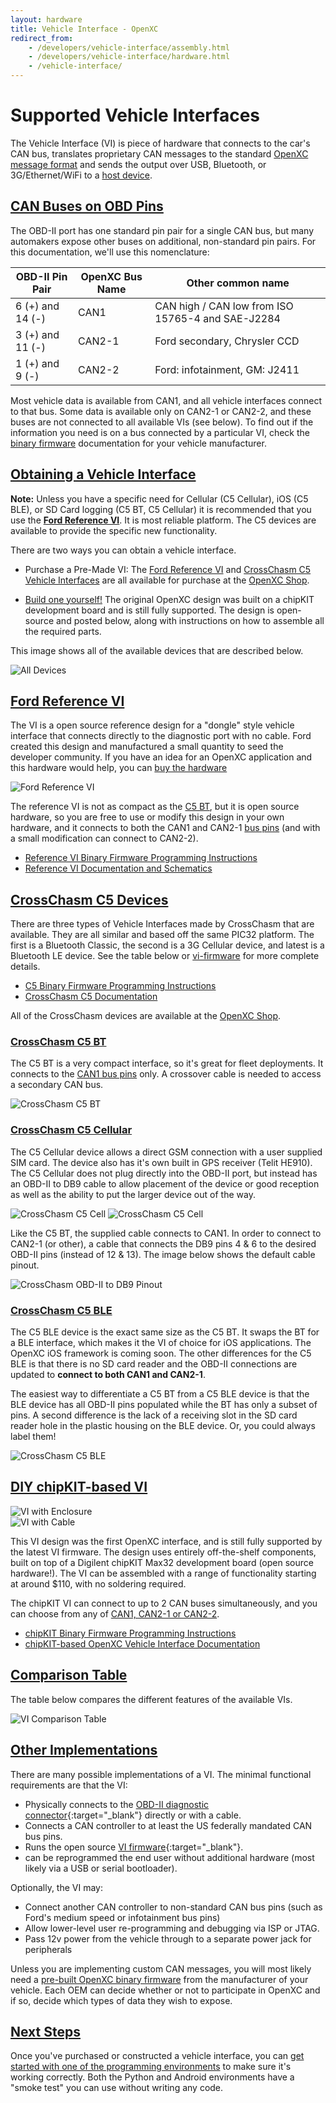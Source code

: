 ```yaml
---
layout: hardware
title: Vehicle Interface - OpenXC
redirect_from:
    - /developers/vehicle-interface/assembly.html
    - /developers/vehicle-interface/hardware.html
    - /vehicle-interface/
---
```


<div class="page-header">
    <h1>Supported Vehicle Interfaces</h1>
</div>

The Vehicle Interface (VI) is piece of hardware that connects
to the car's CAN bus, translates proprietary CAN messages to the standard
[OpenXC message format][output-format] and sends the output over USB, Bluetooth,
or 3G/Ethernet/WiFi to a [host device][].

<h2 class="anchored" id="obd-pins"><a href="#obd-pins">CAN Buses on OBD Pins</a></h2>

The OBD-II port has one standard pin pair for a single CAN bus, but many
automakers expose other buses on additional, non-standard pin pairs. For this
documentation, we'll use this nomenclature:

<div class="well">
<table>
<thead>
<tr><th>OBD-II Pin Pair</th><th>OpenXC Bus Name</th><th>Other common name</th></tr>
</thead>
<tbody>
<tr>
    <td>6 (+) and 14 (-)</td>
    <td>CAN1</td>
    <td>CAN high / CAN low from ISO 15765-4 and SAE-J2284</td>
</tr>
<tr>
    <td>3 (+) and 11 (-)</td>
    <td>CAN2-1</td>
    <td>Ford secondary, Chrysler CCD</td>
</tr>
<tr>
    <td>1 (+) and 9 (-)</td>
    <td>CAN2-2</td>
    <td>Ford: infotainment, GM: J2411</td>
</tr>
</tbody>
</table>
</div>

Most vehicle data is available from CAN1, and all vehicle interfaces connect
to that bus. Some data is available only on CAN2-1 or CAN2-2, and
these buses are not connected to all available VIs (see below). To find out
if the information you need is on a bus connected by a particular VI, check the
[binary firmware](/vehicle-interface/firmware.html) documentation for your
vehicle manufacturer.

<h2 class="anchored" id="obtaining-a-vehicle-interface"><a href="#obtaining-a-vehicle-interface">Obtaining a Vehicle Interface</a></h2>

<div class="alert alert-danger">
<strong>Note:</strong> Unless you have a specific need for Cellular (C5 Cellular), iOS (C5 BLE), or SD Card logging (C5 BT, C5 Cellular)
it is recommended that you use the <a href="#ford-reference-design"><strong>Ford Reference VI</strong></a>. It is most reliable platform. 
The C5 devices are available to provide the specific new functionality. 
</div>

There are two ways you can obtain a vehicle interface.

* Purchase a Pre-Made VI: The <a href="#ford-reference-design">Ford Reference VI</a>
and <a href="#crosschasm">CrossChasm C5 Vehicle Interfaces</a> are all available for purchase
at the [OpenXC Shop](http://shop.openxcplatform.com/).

* <a href="#diy-chipkit">Build one yourself!</a> The original OpenXC design
was built on a chipKIT development board and is still fully supported. The
design is open-source and posted below, along with instructions on how to assemble
all the required parts.

This image shows all of the available devices that are described below.

![All Devices](/images/all-devices.jpg)

<h2 class="anchored" id="ford-reference-design"><a href="#ford-reference-design">Ford Reference VI</a></h2>

The VI is a open source reference design for a "dongle" style vehicle interface
that connects directly to the diagnostic port with no cable. Ford created this
design and manufactured a small quantity to seed the developer community. If you
have an idea for an OpenXC application and this hardware would help,
you can [buy the hardware](http://shop.openxcplatform.com)

![Ford Reference VI](/images/ref-vi-new.jpg)

The reference VI is not as compact as the [C5 BT](#crosschasm), but it is open
source hardware, so you are free to use or modify this design in your own
hardware, and it connects to both the CAN1 and CAN2-1 [bus pins](#obd-pins) (and
with a small modification can connect to CAN2-2).

* [Reference VI Binary Firmware Programming
  Instructions](http://vi.openxcplatform.com/firmware/programming/usb.html)
* [Reference VI Documentation and Schematics](http://vi.openxcplatform.com/)

<h2 class="anchored" id="crosschasm"><a href="#crosschasm">CrossChasm C5 Devices</a></h2>

There are three types of Vehicle Interfaces made by CrossChasm that are available. They
are all similar and based off the same PIC32 platform. The first is a Bluetooth
Classic, the second is a 3G Cellular device, and latest is a Bluetooth LE device. See
the table below or 
[vi-firmware](http://vi-firmware.openxcplatform.com/en/master/platforms/crosschasm-c5.html)
for more complete details.

* [C5 Binary Firmware Programming Instructions](http://vi-firmware.openxcplatform.com/en/master/_static/QuickStart%20guide%20to%20using%20C5%20Hardware%20and%20OpenXC.pdf)
* [CrossChasm C5 Documentation](http://vi-firmware.openxcplatform.com/en/latest/platforms/crosschasm-c5.html)

All of the CrossChasm devices are available at the 
[OpenXC Shop](http://shop.openxcplatform.com).

<h3 class="anchored" id="crosschasm-c5-bt"><a href="#crosschasm-c5-bt">CrossChasm C5 BT</a></h3>

The C5 BT is a very compact interface, so it's great for fleet deployments. It
connects to the [CAN1 bus pins](#obd-pins) only. A crossover
cable is needed to access a secondary CAN bus.

![CrossChasm C5 BT](/images/c5-bt.jpg)

<h3 class="anchored" id="crosschasm-c5-cellular"><a href="#crosschasm-c5-cellular">CrossChasm C5 Cellular</a></h3>

The C5 Cellular device allows a direct GSM connection with a user supplied SIM card. The 
device also has it's own built in GPS receiver (Telit HE910). The C5 Cellular does not 
plug directly into the OBD-II port, but instead has an OBD-II to DB9 cable to allow 
placement of the device  or good reception as well as the ability to put the larger 
device out of the way.

![CrossChasm C5 Cell](/images/c5cell-top.jpg)
![CrossChasm C5 Cell](/images/c5cell-side.jpg)
<!--![CrossChasm C5 Cell](/images/c5cell-antenna.jpg)-->

Like the C5 BT, the supplied cable connects to CAN1. In order to connect to CAN2-1 (or
other), a cable that connects the DB9 pins 4 & 6 to the desired OBD-II pins 
(instead of 12 & 13). The image below shows the default cable pinout.

![CrossChasm OBD-II to DB9 Pinout ](/images/crosschasm-obd2-db9-pinout.png)

<h3 class="anchored" id="crosschasm-c5-ble"><a href="#crosschasm-c5-ble">CrossChasm C5 BLE</a></h3>

The C5 BLE device is the exact same size as the C5 BT. It swaps the BT for a BLE interface,
which makes it the VI of choice for iOS applications. The OpenXC iOS framework is coming soon.
The other differences for the C5 BLE is that there is no SD card reader and the OBD-II 
connections are updated to **connect to both CAN1 and CAN2-1**.

The easiest way to differentiate a C5 BT from a C5 BLE device is that the BLE device has all
OBD-II pins populated while the BT has only a subset of pins. A second difference is the lack
of a receiving slot in the SD card reader hole in the plastic housing on the BLE device. Or, you
could always label them!

![CrossChasm C5 BLE](/images/c5-ble-pins.jpg)

<h2 class="anchored" id="diy-chipkit"><a href="#diy-chipkit">DIY chipKIT-based VI</a></h2>

<div class="row">
    <div class="col-md-4">
        <img class="img-responsive" title="VI with Enclosure"
            alt="VI with Enclosure" src="/images/cantranslator-boxed-vertical.jpg"/>
    </div>
    <div class="col-md-4">
        <img class="img-responsive" title="VI with Cable"
            alt="VI with Cable" src="/images/cantranslator-with-plug.jpg"/>
    </div>
</div>

This VI design was the first OpenXC interface, and is still fully supported by
the latest VI firmware. The design uses entirely off-the-shelf
components, built on top of a Digilent chipKIT Max32 development board (open
source hardware!). The VI can be assembled with a range of functionality
starting at around $110, with no soldering required.

The chipKIT VI can connect to up to 2 CAN buses simultaneously, and you can
choose from any of [CAN1, CAN2-1 or CAN2-2](#obd-pins).

* [chipKIT Binary Firmware Programming
  Instructions](http://chipkit-vi.openxcplatform.com/firmware/programming.html)
* [chipKIT-based OpenXC Vehicle Interface Documentation](http://chipkit-vi.openxcplatform.com/)

<h2 class="anchored" id="comparison-table"><a href="#comparison-table">Comparison Table</a></h2>

The table below compares the different features of the available VIs. 

![VI Comparison Table](/images/vi-comp-table.png)

<h2 class="anchored" id="other-implementations"><a href="#other-implementations">Other Implementations</a></h2>

There are many possible implementations of a VI. The minimal functional
requirements are that the VI:

* Physically connects to the [OBD-II diagnostic
  connector](http://en.wikipedia.org/wiki/On-board_diagnostics#OBD-II_diagnostic_connector){:target="_blank"}
  directly or with a cable.
* Connects a CAN controller to at least the US federally mandated CAN bus pins.
* Runs the open source [VI firmware](https://github.com/openxc/vi-firmware){:target="_blank"}.
* can be reprogrammed the end user without additional hardware (most likely via
  a USB or serial bootloader).

Optionally, the VI may:

* Connect another CAN controller to non-standard CAN bus pins (such as Ford's medium
  speed or infotainment bus pins)
* Allow lower-level user re-programming and debugging via ISP or JTAG.
* Pass 12v power from the vehicle through to a separate power jack for
  peripherals

Unless you are implementing custom CAN messages, you will most likely need a
[pre-built OpenXC binary firmware](/vehicle-interface/firmware.html) from the
manufacturer of your vehicle. Each OEM can decide whether or not to participate
in OpenXC and if so, decide which types of data they wish to expose.

<div class="page-header">
<h2 class="anchored" id="next-steps"><a href="#next-steps">Next Steps</a></h2>
</div>

Once you've purchased or constructed a vehicle interface, you can [get started
with one of the programming environments](/getting-started/index.html) to make
sure it's working correctly. Both the Python and Android environments have a
"smoke test" you can use without writing any code.

[output-format]: https://github.com/openxc/openxc-message-format
[host device]: /host-devices/hardware.html
[can]: http://en.wikipedia.org/wiki/CAN_bus
[obd2]: http://en.wikipedia.org/wiki/On-board_diagnostics
